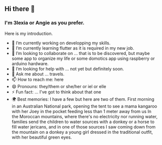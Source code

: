 ## Hi there 👋
<!--
**3lexia/3lexia** is a ✨ _special_ ✨ repository because its `README.md` (this file) appears on your GitHub profile.

Here are some ideas to get you started:
-->

### I'm 3lexia or Angie as you prefer.

Here is my introduction.

- 🔭 I’m currently working on developping my skills.
- 🌱 I’m currently learning flutter as it is required in my new job.
- 👯 I’m looking to collaborate on ... that is to be discovered, but maybe some app to organize my life or some domotics app using raspberry or arduino hardware.
- 🤔 I’m looking for help with ... not yet but definitely soon.
- 💬 Ask me about ... travels. 
- 📫 How to reach me: here
- 😄 Pronouns: they/them or she/her or iel or elle
- ⚡ Fun fact: ... I've got to think about that one
- 🌍 Best memories: I have a few but here are two of them. 
First morning in an Australian National park, opening the tent to see a mama kangaroo with her Joey in the pocket feeding less than 1 meter away from us
In the Moroccan mountains, where there's no electricity nor running water, families send the children to water sources with a donkey or a horse to fill water jericans, and in one of those sources I saw coming down from the mountain on a donkey a young girl dressed in the traditional outfit, with her beautiful green eyes.
